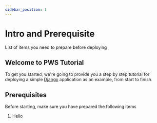```yaml
---
sidebar_position: 1
---
```


# Intro and Prerequisite

List of items you need to prepare before deploying

## Welcome to PWS Tutorial
To get you started, we're going to provide you a step by step tutorial for deploying a simple [Django](https://www.djangoproject.com/) application as an example, from start to finish.

## Prerequisites
Before starting, make sure you have prepared the following items
1. Hello